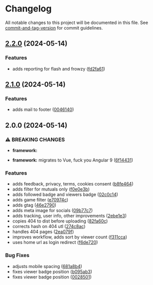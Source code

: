 # Changelog

All notable changes to this project will be documented in this file. See [commit-and-tag-version](https://github.com/absolute-version/commit-and-tag-version) for commit guidelines.

## [2.2.0](https://github.com/frowzysquirrel/livefollowr/compare/v2.1.0...v2.2.0) (2024-05-14)


### Features

* adds reporting for flash and frowzy ([fd2fa61](https://github.com/frowzysquirrel/livefollowr/commit/fd2fa61a62181b1c88429b14c5727bc6c2c45cbe))

## [2.1.0](https://github.com/frowzysquirrel/livefollowr/compare/v2.0.0...v2.1.0) (2024-05-14)


### Features

* adds mail to footer ([0046140](https://github.com/frowzysquirrel/livefollowr/commit/004614068b67b895914b85e86f0f80c5f807522c))

## 2.0.0 (2024-05-14)


### ⚠ BREAKING CHANGES

* **framework:** 

* **framework:** migrates to Vue, fuck you Angular 9 ([6f14431](https://github.com/frowzysquirrel/livefollowr/commit/6f144319644b31ac808effd6dbc5c5058ed25c76))


### Features

* adds feedback, privacy, terms, cookies consent ([b8fe464](https://github.com/frowzysquirrel/livefollowr/commit/b8fe46486036d017064aaa9bacf70775c6039727))
* adds filter for mutuals only ([f0e0e3b](https://github.com/frowzysquirrel/livefollowr/commit/f0e0e3b5eb5ba2ec1ea3b2eab0d8b52e59fc8342))
* adds followed badge and viewers badge ([02c0c14](https://github.com/frowzysquirrel/livefollowr/commit/02c0c14a866e3f1b9551ce94ef04c604ab5a34fe))
* adds game filter ([e70974c](https://github.com/frowzysquirrel/livefollowr/commit/e70974c43c3cbb79a5d2155f22d6c0125a14f7df))
* adds gtag ([46e2790](https://github.com/frowzysquirrel/livefollowr/commit/46e2790978d46356e7b2d0e4fd244b86e5013ed0))
* adds meta image for socials ([09b77c7](https://github.com/frowzysquirrel/livefollowr/commit/09b77c74f09d8427523c622102914cfd99371ce3))
* adds tracking, user info, other improvements ([2ebe1e3](https://github.com/frowzysquirrel/livefollowr/commit/2ebe1e32d544145f65977f8a80b5d444f1eb9998))
* copies 404 to dist before uploading ([82fa60c](https://github.com/frowzysquirrel/livefollowr/commit/82fa60ca70919047c3ba75e197c885601c199c6a))
* corrects hash on 404 utl ([274c8ac](https://github.com/frowzysquirrel/livefollowr/commit/274c8ac965c968a7b8131a8e6b09ae4b8b84bf9a))
* handles 404 pages ([2ea079f](https://github.com/frowzysquirrel/livefollowr/commit/2ea079f07b691b2325678b10b66845f111e8f27e))
* improves workflow, adds sort by viewer count ([f311cca](https://github.com/frowzysquirrel/livefollowr/commit/f311cca60b1dc935fbfebe11caf69573ace32238))
* uses home url as login redirect ([f6de720](https://github.com/frowzysquirrel/livefollowr/commit/f6de720a5c6c562db0e156fe75d598b2175f44dc))


### Bug Fixes

* adjusts mobile spacing ([681a8b4](https://github.com/frowzysquirrel/livefollowr/commit/681a8b4f6e3779fa1eb882ad02f059736f14a189))
* fixes viewer badge position ([b095ab3](https://github.com/frowzysquirrel/livefollowr/commit/b095ab3fdf5d2411829bdd745468964c152a886f))
* fixes viewer badge position ([0028501](https://github.com/frowzysquirrel/livefollowr/commit/0028501b53cd63be5ea7d576f55ec780b34807a9))
